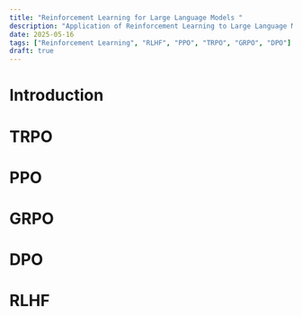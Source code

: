 ```yaml
---
title: "Reinforcement Learning for Large Language Models "
description: "Application of Reinforcement Learning to Large Language Models."
date: 2025-05-16
tags: ["Reinforcement Learning", "RLHF", "PPO", "TRPO", "GRPO", "DPO"]
draft: true
---
```



# Introduction

# TRPO

# PPO

# GRPO

# DPO

# RLHF